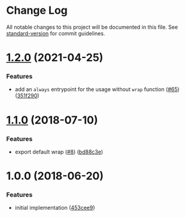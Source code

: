 # Change Log

All notable changes to this project will be documented in this file. See [standard-version](https://github.com/conventional-changelog/standard-version) for commit guidelines.

<a name="1.2.0"></a>

# [1.2.0](https://github.com/ikatyang/jest-snapshot-serializer-raw/compare/v1.1.0...v1.2.0) (2021-04-25)

### Features

- add an `always` entrypoint for the usage without `wrap` function ([#65](https://github.com/ikatyang/jest-snapshot-serializer-raw/issues/65)) ([351f290](https://github.com/ikatyang/jest-snapshot-serializer-raw/commit/351f290))

<a name="1.1.0"></a>

# [1.1.0](https://github.com/ikatyang/jest-snapshot-serializer-raw/compare/v1.0.0...v1.1.0) (2018-07-10)

### Features

- export default wrap ([#8](https://github.com/ikatyang/jest-snapshot-serializer-raw/issues/8)) ([bd88c3e](https://github.com/ikatyang/jest-snapshot-serializer-raw/commit/bd88c3e))

<a name="1.0.0"></a>

# 1.0.0 (2018-06-20)

### Features

- initial implementation ([453cee9](https://github.com/ikatyang/jest-snapshot-serializer-raw/commit/453cee9))
